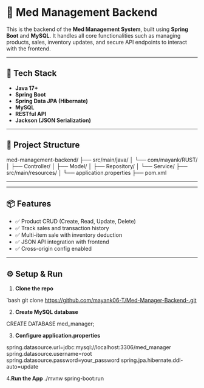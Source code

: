 # 💊 Med Management Backend

This is the backend of the **Med Management System**, built using **Spring Boot** and **MySQL**. It handles all core functionalities such as managing products, sales, inventory updates, and secure API endpoints to interact with the frontend.

---

## 🚀 Tech Stack

- **Java 17+**
- **Spring Boot**
- **Spring Data JPA (Hibernate)**
- **MySQL**
- **RESTful API**
- **Jackson (JSON Serialization)**

---

## 📁 Project Structure


med-management-backend/
├── src/main/java/
│ └── com/mayank/RUST/
│ ├── Controller/
│ ├── Model/
│ ├── Repository/
│ └── Service/
├── src/main/resources/
│ └── application.properties
├── pom.xml



---

---

## 📦 Features

- ✅ Product CRUD (Create, Read, Update, Delete)
- ✅ Track sales and transaction history
- ✅ Multi-item sale with inventory deduction
- ✅ JSON API integration with frontend
- ✅ Cross-origin config enabled

---

## ⚙️ Setup & Run

1. **Clone the repo**

`bash
git clone https://github.com/mayank06-T/Med-Manager-Backend-.git


2. **Create MySQL database**

CREATE DATABASE med_manager;

3. **Configure application.properties**

spring.datasource.url=jdbc:mysql://localhost:3306/med_manager
spring.datasource.username=root
spring.datasource.password=your_password
spring.jpa.hibernate.ddl-auto=update

4.**Run the App**
./mvnw spring-boot:run



